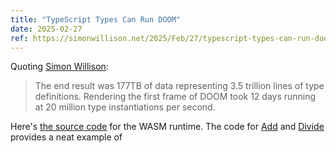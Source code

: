 ```yaml
---
title: "TypeScript Types Can Run DOOM"
date: 2025-02-27
ref: https://simonwillison.net/2025/Feb/27/typescript-types-can-run-doom/#atom-everything
---
```



Quoting [Simon Willison](https://simonwillison.net/2025/Feb/27/typescript-types-can-run-doom/#atom-everything):

> The end result was 177TB of data representing 3.5 trillion lines of type definitions. Rendering the first frame of DOOM took 12 days running at 20 million type instantiations per second.

Here's [the source code](https://github.com/MichiganTypeScript/typescript-types-only-wasm-runtime) for the WASM runtime. The code for [Add](https://github.com/MichiganTypeScript/typescript-types-only-wasm-runtime/blob/master/packages/ts-type-math/add.ts) and [Divide](https://github.com/MichiganTypeScript/typescript-types-only-wasm-runtime/blob/master/packages/ts-type-math/divide.ts) provides a neat example of